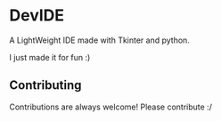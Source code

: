 
# DevIDE

A LightWeight IDE made with Tkinter and python.




I just made it for fun :)


## Contributing

Contributions are always welcome!
Please contribute :/


  
